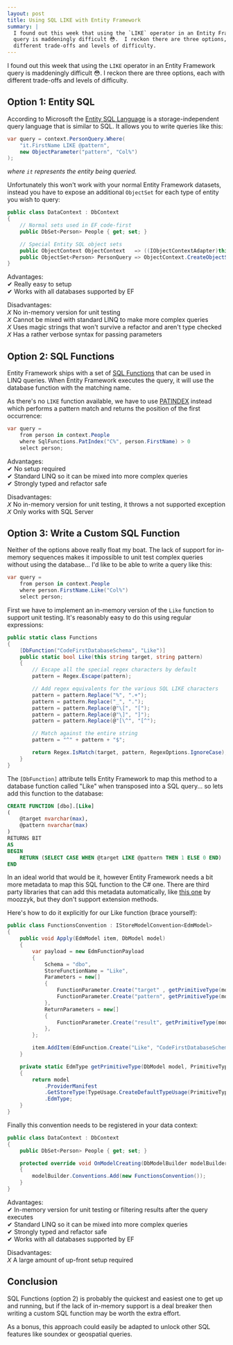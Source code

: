```yaml
---
layout: post
title: Using SQL LIKE with Entity Framework
summary: |
  I found out this week that using the `LIKE` operator in an Entity Framework
  query is maddeningly difficult 😳.  I reckon there are three options, each with
  different trade-offs and levels of difficulty.
---
```

I found out this week that using the `LIKE` operator in an Entity Framework
query is maddeningly difficult 😳.  I reckon there are three options, each with
different trade-offs and levels of difficulty.

## Option 1: Entity SQL

According to Microsoft the [Entity SQL Language][1] is a storage-independent
query language that is similar to SQL.  It allows you to write queries like this:

```c#
var query = context.PersonQuery.Where(
    "it.FirstName LIKE @pattern",
    new ObjectParameter("pattern", "Col%")
);
```

*where `it` represents the entity being queried.*

Unfortunately this won't work with your normal Entity Framework datasets,
instead you have to expose an additional `ObjectSet` for each type of entity you
wish to query:

```c#
public class DataContext : DbContext
{
    // Normal sets used in EF code-first
    public DbSet<Person> People { get; set; }

    // Special Entity SQL object sets
    public ObjectContext ObjectContext   => ((IObjectContextAdapter)this).ObjectContext;
    public ObjectSet<Person> PersonQuery => ObjectContext.CreateObjectSet<Person>();
}
```

Advantages:  
✔ Really easy to setup  
✔ Works with all databases supported by EF  

Disadvantages:  
𝘟 No in-memory version for unit testing  
𝘟 Cannot be mixed with standard LINQ to make more complex queries  
𝘟 Uses magic strings that won't survive a refactor and aren't type checked  
𝘟 Has a rather verbose syntax for passing parameters  

## Option 2: SQL Functions

Entity Framework ships with a set of [SQL Functions][2] that can be used in LINQ
queries.  When Entity Framework executes the query, it will use the database
function with the matching name.

As there's no `LIKE` function available, we have to use [PATINDEX][3] instead
which performs a pattern match and returns the position of the first occurrence:

```c#
var query =
    from person in context.People
    where SqlFunctions.PatIndex("C%", person.FirstName) > 0
    select person;
```

Advantages:  
✔ No setup required  
✔ Standard LINQ so it can be mixed into more complex queries  
✔ Strongly typed and refactor safe  

Disadvantages:  
𝘟 No in-memory version for unit testing, it throws a not supported exception  
𝘟 Only works with SQL Server  

## Option 3: Write a Custom SQL Function

Neither of the options above really float my boat.  The lack of support for
in-memory sequences makes it impossible to unit test complex queries without
using the database... I'd like to be able to write a query like this:

```c#
var query =
    from person in context.People
    where person.FirstName.Like("Col%")
    select person;
```

First we have to implement an in-memory version of the `Like` function to
support unit testing.  It's reasonably easy to do this using regular expressions:

```c#
public static class Functions
{
    [DbFunction("CodeFirstDatabaseSchema", "Like")]
    public static bool Like(this string target, string pattern)
    {
        // Escape all the special regex characters by default
        pattern = Regex.Escape(pattern);

        // Add regex equivalents for the various SQL LIKE characters
        pattern = pattern.Replace("%", ".+");
        pattern = pattern.Replace("_", ".");
        pattern = pattern.Replace(@"\[", "[");
        pattern = pattern.Replace(@"\]", "]");
        pattern = pattern.Replace(@"[\^", "[^");

        // Match against the entire string
        pattern = "^" + pattern + "$";

        return Regex.IsMatch(target, pattern, RegexOptions.IgnoreCase);
    }
}
```

The `[DbFunction]` attribute tells Entity Framework to map this method to a
database function called "Like" when transposed into a SQL query... so lets add
this function to the database:

```sql
CREATE FUNCTION [dbo].[Like]
(
    @target nvarchar(max),
    @pattern nvarchar(max)
)
RETURNS BIT
AS
BEGIN
    RETURN (SELECT CASE WHEN @target LIKE @pattern THEN 1 ELSE 0 END)
END
```

In an ideal world that would be it, however Entity Framework needs a bit more
metadata to map this SQL function to the C# one.  There are third party libraries
that can add this metadata automatically, like [this one][4] by moozzyk, but they
don't support extension methods.

Here's how to do it explicitly for our Like function (brace yourself):

```c#
public class FunctionsConvention : IStoreModelConvention<EdmModel>
{
    public void Apply(EdmModel item, DbModel model)
    {
        var payload = new EdmFunctionPayload
        {
            Schema = "dbo",
            StoreFunctionName = "Like",
            Parameters = new[]
            {
                FunctionParameter.Create("target" , getPrimitiveType(model, PrimitiveTypeKind.String), ParameterMode.In),
                FunctionParameter.Create("pattern", getPrimitiveType(model, PrimitiveTypeKind.String), ParameterMode.In),
            },
            ReturnParameters = new[]
            {
                FunctionParameter.Create("result", getPrimitiveType(model, PrimitiveTypeKind.Boolean), ParameterMode.ReturnValue)
            },
        };

        item.AddItem(EdmFunction.Create("Like", "CodeFirstDatabaseSchema", item.DataSpace, payload, null));
    }

    private static EdmType getPrimitiveType(DbModel model, PrimitiveTypeKind typeKind)
    {
        return model
            .ProviderManifest
            .GetStoreType(TypeUsage.CreateDefaultTypeUsage(PrimitiveType.GetEdmPrimitiveType(typeKind)))
            .EdmType;
    }
}
```

Finally this convention needs to be registered in your data context:

```c#
public class DataContext : DbContext
{
    public DbSet<Person> People { get; set; }

    protected override void OnModelCreating(DbModelBuilder modelBuilder)
    {
        modelBuilder.Conventions.Add(new FunctionsConvention());
    }
}
```

Advantages:  
✔ In-memory version for unit testing or filtering results after the query executes  
✔ Standard LINQ so it can be mixed into more complex queries  
✔ Strongly typed and refactor safe  
✔ Works with all databases supported by EF  

Disadvantages:  
𝘟 A large amount of up-front setup required  

## Conclusion

SQL Functions (option 2) is probably the quickest and easiest one to get up and
running, but if the lack of in-memory support is a deal breaker then writing a
custom SQL function may be worth the extra effort.

As a bonus, this approach could easily be adapted to unlock other SQL features
like soundex or geospatial queries.


[1]: https://docs.microsoft.com/en-us/dotnet/framework/data/adonet/ef/language-reference/entity-sql-language
[2]: https://msdn.microsoft.com/en-us/library/system.data.objects.sqlclient.sqlfunctions(v=vs.110).aspx
[3]:https://msdn.microsoft.com/en-us/library/system.data.objects.sqlclient.sqlfunctions.patindex(v=vs.110).aspx
[4]:https://www.nuget.org/packages/EntityFramework.CodeFirstStoreFunctions/
